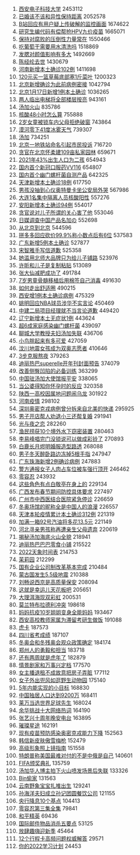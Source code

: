 1. [西安电子科技大学](https://s.weibo.com//weibo?q=%E8%A5%BF%E5%AE%89%E7%94%B5%E5%AD%90%E7%A7%91%E6%8A%80%E5%A4%A7%E5%AD%A6&Refer=top) 2453112
2. [已婚该不该和异性保持距离](https://s.weibo.com//weibo?q=%23%E5%B7%B2%E5%A9%9A%E8%AF%A5%E4%B8%8D%E8%AF%A5%E5%92%8C%E5%BC%82%E6%80%A7%E4%BF%9D%E6%8C%81%E8%B7%9D%E7%A6%BB%23&Refer=top) 2052578
3. [B站回应有用户疑上传破解的监控画面](https://s.weibo.com//weibo?q=%23B%E7%AB%99%E5%9B%9E%E5%BA%94%E6%9C%89%E7%94%A8%E6%88%B7%E7%96%91%E4%B8%8A%E4%BC%A0%E7%A0%B4%E8%A7%A3%E7%9A%84%E7%9B%91%E6%8E%A7%E7%94%BB%E9%9D%A2%23&Refer=top) 1674622
4. [研究生编代码有偿帮抢HPV九价疫苗](https://s.weibo.com//weibo?q=%23%E7%A0%94%E7%A9%B6%E7%94%9F%E7%BC%96%E4%BB%A3%E7%A0%81%E6%9C%89%E5%81%BF%E5%B8%AE%E6%8A%A2HPV%E4%B9%9D%E4%BB%B7%E7%96%AB%E8%8B%97%23&Refer=top) 1665071
5. [保持对腐败的压倒性力量常在](https://s.weibo.com//weibo?q=%23%E4%BF%9D%E6%8C%81%E5%AF%B9%E8%85%90%E8%B4%A5%E7%9A%84%E5%8E%8B%E5%80%92%E6%80%A7%E5%8A%9B%E9%87%8F%E5%B8%B8%E5%9C%A8%23&Refer=top) 1550466
6. [吃葡萄干需要用水清洗吗](https://s.weibo.com//weibo?q=%23%E5%90%83%E8%91%A1%E8%90%84%E5%B9%B2%E9%9C%80%E8%A6%81%E7%94%A8%E6%B0%B4%E6%B8%85%E6%B4%97%E5%90%97%23&Refer=top) 1518869
7. [发腮对颜值影响有多大](https://s.weibo.com//weibo?q=%23%E5%8F%91%E8%85%AE%E5%AF%B9%E9%A2%9C%E5%80%BC%E5%BD%B1%E5%93%8D%E6%9C%89%E5%A4%9A%E5%A4%A7%23&Refer=top) 1492669
8. [陈经纶去世](https://s.weibo.com//weibo?q=%23%E9%99%88%E7%BB%8F%E7%BA%B6%E5%8E%BB%E4%B8%96%23&Refer=top) 1430679
9. [河南新增本土确诊102例](https://s.weibo.com//weibo?q=%23%E6%B2%B3%E5%8D%97%E6%96%B0%E5%A2%9E%E6%9C%AC%E5%9C%9F%E7%A1%AE%E8%AF%8A102%E4%BE%8B%23&Refer=top) 1411698
10. [120元买一篮草莓底部塞1斤菜叶](https://s.weibo.com//weibo?q=%23120%E5%85%83%E4%B9%B0%E4%B8%80%E7%AF%AE%E8%8D%89%E8%8E%93%E5%BA%95%E9%83%A8%E5%A1%9E1%E6%96%A4%E8%8F%9C%E5%8F%B6%23&Refer=top) 1200323
11. [北京新增确诊为此前病例密接](https://s.weibo.com//weibo?q=%23%E5%8C%97%E4%BA%AC%E6%96%B0%E5%A2%9E%E7%A1%AE%E8%AF%8A%E4%B8%BA%E6%AD%A4%E5%89%8D%E7%97%85%E4%BE%8B%E5%AF%86%E6%8E%A5%23&Refer=top) 1042794
12. [北京1月17日新增1例本土确诊](https://s.weibo.com//weibo?q=%23%E5%8C%97%E4%BA%AC1%E6%9C%8817%E6%97%A5%E6%96%B0%E5%A2%9E1%E4%BE%8B%E6%9C%AC%E5%9C%9F%E7%A1%AE%E8%AF%8A%23&Refer=top) 1036265
13. [两人临出电梯将全部楼层按亮](https://s.weibo.com//weibo?q=%23%E4%B8%A4%E4%BA%BA%E4%B8%B4%E5%87%BA%E7%94%B5%E6%A2%AF%E5%B0%86%E5%85%A8%E9%83%A8%E6%A5%BC%E5%B1%82%E6%8C%89%E4%BA%AE%23&Refer=top) 943161
14. [汤加火山](https://s.weibo.com//weibo?q=%E6%B1%A4%E5%8A%A0%E7%81%AB%E5%B1%B1&Refer=top) 835786
15. [核酸48小时怎么算](https://s.weibo.com//weibo?q=%23%E6%A0%B8%E9%85%B848%E5%B0%8F%E6%97%B6%E6%80%8E%E4%B9%88%E7%AE%97%23&Refer=top) 755888
16. [2岁女童被锁车内父母拒绝破窗](https://s.weibo.com//weibo?q=%232%E5%B2%81%E5%A5%B3%E7%AB%A5%E8%A2%AB%E9%94%81%E8%BD%A6%E5%86%85%E7%88%B6%E6%AF%8D%E6%8B%92%E7%BB%9D%E7%A0%B4%E7%AA%97%23&Refer=top) 743864
17. [漠河零下41度冰雾天气](https://s.weibo.com//weibo?q=%23%E6%BC%A0%E6%B2%B3%E9%9B%B6%E4%B8%8B41%E5%BA%A6%E5%86%B0%E9%9B%BE%E5%A4%A9%E6%B0%94%23&Refer=top) 739307
18. [汤加](https://s.weibo.com//weibo?q=%E6%B1%A4%E5%8A%A0&Refer=top) 734251
19. [北京一地铁站命名引起市民投诉](https://s.weibo.com//weibo?q=%23%E5%8C%97%E4%BA%AC%E4%B8%80%E5%9C%B0%E9%93%81%E7%AB%99%E5%91%BD%E5%90%8D%E5%BC%95%E8%B5%B7%E5%B8%82%E6%B0%91%E6%8A%95%E8%AF%89%23&Refer=top) 716720
20. [贪官在北京怀柔建109亩私家园林](https://s.weibo.com//weibo?q=%23%E8%B4%AA%E5%AE%98%E5%9C%A8%E5%8C%97%E4%BA%AC%E6%80%80%E6%9F%94%E5%BB%BA109%E4%BA%A9%E7%A7%81%E5%AE%B6%E5%9B%AD%E6%9E%97%23&Refer=top) 659671
21. [2021年43%出生人口为二孩](https://s.weibo.com//weibo?q=%232021%E5%B9%B443%25%E5%87%BA%E7%94%9F%E4%BA%BA%E5%8F%A3%E4%B8%BA%E4%BA%8C%E5%AD%A9%23&Refer=top) 654943
22. [国内首个新冠口服药VV116](https://s.weibo.com//weibo?q=%23%E5%9B%BD%E5%86%85%E9%A6%96%E4%B8%AA%E6%96%B0%E5%86%A0%E5%8F%A3%E6%9C%8D%E8%8D%AFVV116%23&Refer=top) 654807
23. [国内首个幽门螺杆菌自测产品](https://s.weibo.com//weibo?q=%23%E5%9B%BD%E5%86%85%E9%A6%96%E4%B8%AA%E5%B9%BD%E9%97%A8%E8%9E%BA%E6%9D%86%E8%8F%8C%E8%87%AA%E6%B5%8B%E4%BA%A7%E5%93%81%23&Refer=top) 642325
24. [天津新增本土确诊18例](https://s.weibo.com//weibo?q=%23%E5%A4%A9%E6%B4%A5%E6%96%B0%E5%A2%9E%E6%9C%AC%E5%9C%9F%E7%A1%AE%E8%AF%8A18%E4%BE%8B%23&Refer=top) 617750
25. [男孩没抽到心仪奥特曼卡坐公安局外哭](https://s.weibo.com//weibo?q=%23%E7%94%B7%E5%AD%A9%E6%B2%A1%E6%8A%BD%E5%88%B0%E5%BF%83%E4%BB%AA%E5%A5%A5%E7%89%B9%E6%9B%BC%E5%8D%A1%E5%9D%90%E5%85%AC%E5%AE%89%E5%B1%80%E5%A4%96%E5%93%AD%23&Refer=top) 567986
26. [大连1名集中隔离人员核酸阳性](https://s.weibo.com//weibo?q=%23%E5%A4%A7%E8%BF%9E1%E5%90%8D%E9%9B%86%E4%B8%AD%E9%9A%94%E7%A6%BB%E4%BA%BA%E5%91%98%E6%A0%B8%E9%85%B8%E9%98%B3%E6%80%A7%23&Refer=top) 557276
27. [安阳新增本土确诊94例](https://s.weibo.com//weibo?q=%23%E5%AE%89%E9%98%B3%E6%96%B0%E5%A2%9E%E6%9C%AC%E5%9C%9F%E7%A1%AE%E8%AF%8A94%E4%BE%8B%23&Refer=top) 554017
28. [贪官说对儿子所谓的关心害了他](https://s.weibo.com//weibo?q=%23%E8%B4%AA%E5%AE%98%E8%AF%B4%E5%AF%B9%E5%84%BF%E5%AD%90%E6%89%80%E8%B0%93%E7%9A%84%E5%85%B3%E5%BF%83%E5%AE%B3%E4%BA%86%E4%BB%96%23&Refer=top) 553046
29. [日媒调查中国产品名加の](https://s.weibo.com//weibo?q=%23%E6%97%A5%E5%AA%92%E8%B0%83%E6%9F%A5%E4%B8%AD%E5%9B%BD%E4%BA%A7%E5%93%81%E5%90%8D%E5%8A%A0%E3%81%AE%23&Refer=top) 552698
30. [从北京到北京](https://s.weibo.com//weibo?q=%23%E4%BB%8E%E5%8C%97%E4%BA%AC%E5%88%B0%E5%8C%97%E4%BA%AC%23&Refer=top) 544596
31. [拼多多回应砍价99.9%称小数点后有6位](https://s.weibo.com//weibo?q=%23%E6%8B%BC%E5%A4%9A%E5%A4%9A%E5%9B%9E%E5%BA%94%E7%A0%8D%E4%BB%B799.9%25%E7%A7%B0%E5%B0%8F%E6%95%B0%E7%82%B9%E5%90%8E%E6%9C%896%E4%BD%8D%23&Refer=top) 537583
32. [广东新增5例本土确诊](https://s.weibo.com//weibo?q=%23%E5%B9%BF%E4%B8%9C%E6%96%B0%E5%A2%9E5%E4%BE%8B%E6%9C%AC%E5%9C%9F%E7%A1%AE%E8%AF%8A%23&Refer=top) 527877
33. [宋智雅手写信道歉](https://s.weibo.com//weibo?q=%23%E5%AE%8B%E6%99%BA%E9%9B%85%E6%89%8B%E5%86%99%E4%BF%A1%E9%81%93%E6%AD%89%23&Refer=top) 525358
34. [她滥用北师大品牌只为给儿子铺路](https://s.weibo.com//weibo?q=%23%E5%A5%B9%E6%BB%A5%E7%94%A8%E5%8C%97%E5%B8%88%E5%A4%A7%E5%93%81%E7%89%8C%E5%8F%AA%E4%B8%BA%E7%BB%99%E5%84%BF%E5%AD%90%E9%93%BA%E8%B7%AF%23&Refer=top) 523976
35. [许昕和儿子是复制粘贴](https://s.weibo.com//weibo?q=%23%E8%AE%B8%E6%98%95%E5%92%8C%E5%84%BF%E5%AD%90%E6%98%AF%E5%A4%8D%E5%88%B6%E7%B2%98%E8%B4%B4%23&Refer=top) 513089
36. [张大仙减肥成功了](https://s.weibo.com//weibo?q=%23%E5%BC%A0%E5%A4%A7%E4%BB%99%E5%87%8F%E8%82%A5%E6%88%90%E5%8A%9F%E4%BA%86%23&Refer=top) 491784
37. [7岁男童骨髓移植后用棉签自己消毒](https://s.weibo.com//weibo?q=%237%E5%B2%81%E7%94%B7%E7%AB%A5%E9%AA%A8%E9%AB%93%E7%A7%BB%E6%A4%8D%E5%90%8E%E7%94%A8%E6%A3%89%E7%AD%BE%E8%87%AA%E5%B7%B1%E6%B6%88%E6%AF%92%23&Refer=top) 491630
38. [如何走出舒适圈](https://s.weibo.com//weibo?q=%23%E5%A6%82%E4%BD%95%E8%B5%B0%E5%87%BA%E8%88%92%E9%80%82%E5%9C%88%23&Refer=top) 490215
39. [西安增1例本土确诊病例](https://s.weibo.com//weibo?q=%23%E8%A5%BF%E5%AE%89%E5%A2%9E1%E4%BE%8B%E6%9C%AC%E5%9C%9F%E7%A1%AE%E8%AF%8A%E7%97%85%E4%BE%8B%23&Refer=top) 475329
40. [姚明回应NBA球员涉华不实言论](https://s.weibo.com//weibo?q=%23%E5%A7%9A%E6%98%8E%E5%9B%9E%E5%BA%94NBA%E7%90%83%E5%91%98%E6%B6%89%E5%8D%8E%E4%B8%8D%E5%AE%9E%E8%A8%80%E8%AE%BA%23&Refer=top) 450469
41. [中建二局项目经理就不当言论道歉](https://s.weibo.com//weibo?q=%23%E4%B8%AD%E5%BB%BA%E4%BA%8C%E5%B1%80%E9%A1%B9%E7%9B%AE%E7%BB%8F%E7%90%86%E5%B0%B1%E4%B8%8D%E5%BD%93%E8%A8%80%E8%AE%BA%E9%81%93%E6%AD%89%23&Refer=top) 449420
42. [辽宁新增本土无症状1例](https://s.weibo.com//weibo?q=%23%E8%BE%BD%E5%AE%81%E6%96%B0%E5%A2%9E%E6%9C%AC%E5%9C%9F%E6%97%A0%E7%97%87%E7%8A%B61%E4%BE%8B%23&Refer=top) 443624
43. [超6成家庭感染幽门螺杆菌](https://s.weibo.com//weibo?q=%23%E8%B6%856%E6%88%90%E5%AE%B6%E5%BA%AD%E6%84%9F%E6%9F%93%E5%B9%BD%E9%97%A8%E8%9E%BA%E6%9D%86%E8%8F%8C%23&Refer=top) 439097
44. [聊城大学教授夫妇汤加失联](https://s.weibo.com//weibo?q=%23%E8%81%8A%E5%9F%8E%E5%A4%A7%E5%AD%A6%E6%95%99%E6%8E%88%E5%A4%AB%E5%A6%87%E6%B1%A4%E5%8A%A0%E5%A4%B1%E8%81%94%23&Refer=top) 436706
45. [小鸟胖起来有多可爱](https://s.weibo.com//weibo?q=%23%E5%B0%8F%E9%B8%9F%E8%83%96%E8%B5%B7%E6%9D%A5%E6%9C%89%E5%A4%9A%E5%8F%AF%E7%88%B1%23&Refer=top) 427059
46. [汶川地震女孩成为双奥志愿者](https://s.weibo.com//weibo?q=%23%E6%B1%B6%E5%B7%9D%E5%9C%B0%E9%9C%87%E5%A5%B3%E5%AD%A9%E6%88%90%E4%B8%BA%E5%8F%8C%E5%A5%A5%E5%BF%97%E6%84%BF%E8%80%85%23&Refer=top) 410646
47. [3步克服熬夜](https://s.weibo.com//weibo?q=%233%E6%AD%A5%E5%85%8B%E6%9C%8D%E7%86%AC%E5%A4%9C%23&Refer=top) 379263
48. [迪丽热巴superelle开年刊封面预告](https://s.weibo.com//weibo?q=%23%E8%BF%AA%E4%B8%BD%E7%83%AD%E5%B7%B4superelle%E5%BC%80%E5%B9%B4%E5%88%8A%E5%B0%81%E9%9D%A2%E9%A2%84%E5%91%8A%23&Refer=top) 374079
49. [改善侧臀凹陷的必备训练](https://s.weibo.com//weibo?q=%23%E6%94%B9%E5%96%84%E4%BE%A7%E8%87%80%E5%87%B9%E9%99%B7%E7%9A%84%E5%BF%85%E5%A4%87%E8%AE%AD%E7%BB%83%23&Refer=top) 363299
50. [中国驻汤加大使馆报平安](https://s.weibo.com//weibo?q=%23%E4%B8%AD%E5%9B%BD%E9%A9%BB%E6%B1%A4%E5%8A%A0%E5%A4%A7%E4%BD%BF%E9%A6%86%E6%8A%A5%E5%B9%B3%E5%AE%89%23&Refer=top) 338065
51. [当公婆得知你怀孕时的反应](https://s.weibo.com//weibo?q=%23%E5%BD%93%E5%85%AC%E5%A9%86%E5%BE%97%E7%9F%A5%E4%BD%A0%E6%80%80%E5%AD%95%E6%97%B6%E7%9A%84%E5%8F%8D%E5%BA%94%23&Refer=top) 320358
52. [陕西一高校因属地问题闹乌龙](https://s.weibo.com//weibo?q=%23%E9%99%95%E8%A5%BF%E4%B8%80%E9%AB%98%E6%A0%A1%E5%9B%A0%E5%B1%9E%E5%9C%B0%E9%97%AE%E9%A2%98%E9%97%B9%E4%B9%8C%E9%BE%99%23&Refer=top) 301922
53. [河南疫情](https://s.weibo.com//weibo?q=%23%E6%B2%B3%E5%8D%97%E7%96%AB%E6%83%85%23&Refer=top) 298102
54. [深圳奥密克戎病例曾分拆来自北美的快递](https://s.weibo.com//weibo?q=%23%E6%B7%B1%E5%9C%B3%E5%A5%A5%E5%AF%86%E5%85%8B%E6%88%8E%E7%97%85%E4%BE%8B%E6%9B%BE%E5%88%86%E6%8B%86%E6%9D%A5%E8%87%AA%E5%8C%97%E7%BE%8E%E7%9A%84%E5%BF%AB%E9%80%92%23&Refer=top) 295925
55. [男子开店帮人劝退小三还帮复婚](https://s.weibo.com//weibo?q=%23%E7%94%B7%E5%AD%90%E5%BC%80%E5%BA%97%E5%B8%AE%E4%BA%BA%E5%8A%9D%E9%80%80%E5%B0%8F%E4%B8%89%E8%BF%98%E5%B8%AE%E5%A4%8D%E5%A9%9A%23&Refer=top) 291941
56. [光与夜之恋](https://s.weibo.com//weibo?q=%E5%85%89%E4%B8%8E%E5%A4%9C%E4%B9%8B%E6%81%8B&Refer=top) 282260
57. [渔民捞获10个境外水下窃密装置](https://s.weibo.com//weibo?q=%23%E6%B8%94%E6%B0%91%E6%8D%9E%E8%8E%B710%E4%B8%AA%E5%A2%83%E5%A4%96%E6%B0%B4%E4%B8%8B%E7%AA%83%E5%AF%86%E8%A3%85%E7%BD%AE%23&Refer=top) 280463
58. [李易峰唱完门没锁说可以做成彩铃了](https://s.weibo.com//weibo?q=%23%E6%9D%8E%E6%98%93%E5%B3%B0%E5%94%B1%E5%AE%8C%E9%97%A8%E6%B2%A1%E9%94%81%E8%AF%B4%E5%8F%AF%E4%BB%A5%E5%81%9A%E6%88%90%E5%BD%A9%E9%93%83%E4%BA%86%23&Refer=top) 270893
59. [白鹿长月烬明婚服造型路透](https://s.weibo.com//weibo?q=%23%E7%99%BD%E9%B9%BF%E9%95%BF%E6%9C%88%E7%83%AC%E6%98%8E%E5%A9%9A%E6%9C%8D%E9%80%A0%E5%9E%8B%E8%B7%AF%E9%80%8F%23&Refer=top) 268088
60. [男子冬天醉卧路边冻掉5根手指](https://s.weibo.com//weibo?q=%23%E7%94%B7%E5%AD%90%E5%86%AC%E5%A4%A9%E9%86%89%E5%8D%A7%E8%B7%AF%E8%BE%B9%E5%86%BB%E6%8E%895%E6%A0%B9%E6%89%8B%E6%8C%87%23&Refer=top) 247947
61. [广东珠海新增2例确诊病例](https://s.weibo.com//weibo?q=%23%E5%B9%BF%E4%B8%9C%E7%8F%A0%E6%B5%B7%E6%96%B0%E5%A2%9E2%E4%BE%8B%E7%A1%AE%E8%AF%8A%E7%97%85%E4%BE%8B%23&Refer=top) 247883
62. [警方通报女子人肉占车位被车强行顶开](https://s.weibo.com//weibo?q=%23%E8%AD%A6%E6%96%B9%E9%80%9A%E6%8A%A5%E5%A5%B3%E5%AD%90%E4%BA%BA%E8%82%89%E5%8D%A0%E8%BD%A6%E4%BD%8D%E8%A2%AB%E8%BD%A6%E5%BC%BA%E8%A1%8C%E9%A1%B6%E5%BC%80%23&Refer=top) 246462
63. [零容忍](https://s.weibo.com//weibo?q=%E9%9B%B6%E5%AE%B9%E5%BF%8D&Refer=top) 243932
64. [这些角色有点白敬亭在身上的](https://s.weibo.com//weibo?q=%23%E8%BF%99%E4%BA%9B%E8%A7%92%E8%89%B2%E6%9C%89%E7%82%B9%E7%99%BD%E6%95%AC%E4%BA%AD%E5%9C%A8%E8%BA%AB%E4%B8%8A%E7%9A%84%23&Refer=top) 229134
65. [广西发布春节期间防控具体要求](https://s.weibo.com//weibo?q=%23%E5%B9%BF%E8%A5%BF%E5%8F%91%E5%B8%83%E6%98%A5%E8%8A%82%E6%9C%9F%E9%97%B4%E9%98%B2%E6%8E%A7%E5%85%B7%E4%BD%93%E8%A6%81%E6%B1%82%23&Refer=top) 227497
66. [广州市中西医结合医院紧急停诊](https://s.weibo.com//weibo?q=%23%E5%B9%BF%E5%B7%9E%E5%B8%82%E4%B8%AD%E8%A5%BF%E5%8C%BB%E7%BB%93%E5%90%88%E5%8C%BB%E9%99%A2%E7%B4%A7%E6%80%A5%E5%81%9C%E8%AF%8A%23&Refer=top) 226659
67. [冬奥场馆的昵称全是中国人的浪漫](https://s.weibo.com//weibo?q=%23%E5%86%AC%E5%A5%A5%E5%9C%BA%E9%A6%86%E7%9A%84%E6%98%B5%E7%A7%B0%E5%85%A8%E6%98%AF%E4%B8%AD%E5%9B%BD%E4%BA%BA%E7%9A%84%E6%B5%AA%E6%BC%AB%23&Refer=top) 226557
68. [天津本轮疫情累计本土确诊312例](https://s.weibo.com//weibo?q=%23%E5%A4%A9%E6%B4%A5%E6%9C%AC%E8%BD%AE%E7%96%AB%E6%83%85%E7%B4%AF%E8%AE%A1%E6%9C%AC%E5%9C%9F%E7%A1%AE%E8%AF%8A312%E4%BE%8B%23&Refer=top) 221319
69. [加满一箱92号汽油将多花13.5元](https://s.weibo.com//weibo?q=%23%E5%8A%A0%E6%BB%A1%E4%B8%80%E7%AE%B192%E5%8F%B7%E6%B1%BD%E6%B2%B9%E5%B0%86%E5%A4%9A%E8%8A%B113.5%E5%85%83%23&Refer=top) 221149
70. [河北寻亲男孩称再遭亲生父母遗弃](https://s.weibo.com//weibo?q=%23%E6%B2%B3%E5%8C%97%E5%AF%BB%E4%BA%B2%E7%94%B7%E5%AD%A9%E7%A7%B0%E5%86%8D%E9%81%AD%E4%BA%B2%E7%94%9F%E7%88%B6%E6%AF%8D%E9%81%97%E5%BC%83%23&Refer=top) 220619
71. [揭秘汤加海底火山全貌](https://s.weibo.com//weibo?q=%23%E6%8F%AD%E7%A7%98%E6%B1%A4%E5%8A%A0%E6%B5%B7%E5%BA%95%E7%81%AB%E5%B1%B1%E5%85%A8%E8%B2%8C%23&Refer=top) 218941
72. [迪丽热巴巴巴零食小铺](https://s.weibo.com//weibo?q=%23%E8%BF%AA%E4%B8%BD%E7%83%AD%E5%B7%B4%E5%B7%B4%E5%B7%B4%E9%9B%B6%E9%A3%9F%E5%B0%8F%E9%93%BA%23&Refer=top) 215522
73. [2022天象时间表](https://s.weibo.com//weibo?q=%232022%E5%A4%A9%E8%B1%A1%E6%97%B6%E9%97%B4%E8%A1%A8%23&Refer=top) 214753
74. [茉莉园](https://s.weibo.com//weibo?q=%E8%8C%89%E8%8E%89%E5%9B%AD&Refer=top) 212299
75. [国有企业公司制改革基本完成](https://s.weibo.com//weibo?q=%23%E5%9B%BD%E6%9C%89%E4%BC%81%E4%B8%9A%E5%85%AC%E5%8F%B8%E5%88%B6%E6%94%B9%E9%9D%A9%E5%9F%BA%E6%9C%AC%E5%AE%8C%E6%88%90%23&Refer=top) 210484
76. [蒙古国发生5.5级地震](https://s.weibo.com//weibo?q=%23%E8%92%99%E5%8F%A4%E5%9B%BD%E5%8F%91%E7%94%9F5.5%E7%BA%A7%E5%9C%B0%E9%9C%87%23&Refer=top) 210388
77. [刘畅说西京是高质量保安](https://s.weibo.com//weibo?q=%23%E5%88%98%E7%95%85%E8%AF%B4%E8%A5%BF%E4%BA%AC%E6%98%AF%E9%AB%98%E8%B4%A8%E9%87%8F%E4%BF%9D%E5%AE%89%23&Refer=top) 208094
78. [这就是幸运儿天花板吧](https://s.weibo.com//weibo?q=%23%E8%BF%99%E5%B0%B1%E6%98%AF%E5%B9%B8%E8%BF%90%E5%84%BF%E5%A4%A9%E8%8A%B1%E6%9D%BF%E5%90%A7%23&Refer=top) 205651
79. [大理洱海现双彩虹](https://s.weibo.com//weibo?q=%23%E5%A4%A7%E7%90%86%E6%B4%B1%E6%B5%B7%E7%8E%B0%E5%8F%8C%E5%BD%A9%E8%99%B9%23&Refer=top) 200531
80. [莫兰特布拉德利冲突](https://s.weibo.com//weibo?q=%23%E8%8E%AB%E5%85%B0%E7%89%B9%E5%B8%83%E6%8B%89%E5%BE%B7%E5%88%A9%E5%86%B2%E7%AA%81%23&Refer=top) 198618
81. [妈妈抗疫10岁姐姐变身全能妈妈](https://s.weibo.com//weibo?q=%23%E5%A6%88%E5%A6%88%E6%8A%97%E7%96%AB10%E5%B2%81%E5%A7%90%E5%A7%90%E5%8F%98%E8%BA%AB%E5%85%A8%E8%83%BD%E5%A6%88%E5%A6%88%23&Refer=top) 193467
82. [西安高校教师家属为滞留考研生做饭](https://s.weibo.com//weibo?q=%23%E8%A5%BF%E5%AE%89%E9%AB%98%E6%A0%A1%E6%95%99%E5%B8%88%E5%AE%B6%E5%B1%9E%E4%B8%BA%E6%BB%9E%E7%95%99%E8%80%83%E7%A0%94%E7%94%9F%E5%81%9A%E9%A5%AD%23&Refer=top) 191088
83. [虎卡](https://s.weibo.com//weibo?q=%E8%99%8E%E5%8D%A1&Refer=top) 187573
84. [四川省考成绩](https://s.weibo.com//weibo?q=%E5%9B%9B%E5%B7%9D%E7%9C%81%E8%80%83%E6%88%90%E7%BB%A9&Refer=top) 187107
85. [冬奥会和冬残奥会观众政策确定](https://s.weibo.com//weibo?q=%23%E5%86%AC%E5%A5%A5%E4%BC%9A%E5%92%8C%E5%86%AC%E6%AE%8B%E5%A5%A5%E4%BC%9A%E8%A7%82%E4%BC%97%E6%94%BF%E7%AD%96%E7%A1%AE%E5%AE%9A%23&Refer=top) 184174
86. [郑州人的勇毅和担当](https://s.weibo.com//weibo?q=%23%E9%83%91%E5%B7%9E%E4%BA%BA%E7%9A%84%E5%8B%87%E6%AF%85%E5%92%8C%E6%8B%85%E5%BD%93%23&Refer=top) 183718
87. [还有两周就是虎年了](https://s.weibo.com//weibo?q=%23%E8%BF%98%E6%9C%89%E4%B8%A4%E5%91%A8%E5%B0%B1%E6%98%AF%E8%99%8E%E5%B9%B4%E4%BA%86%23&Refer=top) 182879
88. [情景剧家和万事兴定档](https://s.weibo.com//weibo?q=%23%E6%83%85%E6%99%AF%E5%89%A7%E5%AE%B6%E5%92%8C%E4%B8%87%E4%BA%8B%E5%85%B4%E5%AE%9A%E6%A1%A3%23&Refer=top) 177570
89. [女主播退租不成故意把房子弄脏](https://s.weibo.com//weibo?q=%23%E5%A5%B3%E4%B8%BB%E6%92%AD%E9%80%80%E7%A7%9F%E4%B8%8D%E6%88%90%E6%95%85%E6%84%8F%E6%8A%8A%E6%88%BF%E5%AD%90%E5%BC%84%E8%84%8F%23&Refer=top) 177112
90. [女子外出兜风如逛野生动物园](https://s.weibo.com//weibo?q=%23%E5%A5%B3%E5%AD%90%E5%A4%96%E5%87%BA%E5%85%9C%E9%A3%8E%E5%A6%82%E9%80%9B%E9%87%8E%E7%94%9F%E5%8A%A8%E7%89%A9%E5%9B%AD%23&Refer=top) 175140
91. [5年内能实现的小目标](https://s.weibo.com//weibo?q=%235%E5%B9%B4%E5%86%85%E8%83%BD%E5%AE%9E%E7%8E%B0%E7%9A%84%E5%B0%8F%E7%9B%AE%E6%A0%87%23&Refer=top) 168830
92. [中国独居人口达到9200万](https://s.weibo.com//weibo?q=%23%E4%B8%AD%E5%9B%BD%E7%8B%AC%E5%B1%85%E4%BA%BA%E5%8F%A3%E8%BE%BE%E5%88%B09200%E4%B8%87%23&Refer=top) 168411
93. [莱万当选世界足球先生](https://s.weibo.com//weibo?q=%23%E8%8E%B1%E4%B8%87%E5%BD%93%E9%80%89%E4%B8%96%E7%95%8C%E8%B6%B3%E7%90%83%E5%85%88%E7%94%9F%23&Refer=top) 168024
94. [余华挑战十大网络热词](https://s.weibo.com//weibo?q=%23%E4%BD%99%E5%8D%8E%E6%8C%91%E6%88%98%E5%8D%81%E5%A4%A7%E7%BD%91%E7%BB%9C%E7%83%AD%E8%AF%8D%23&Refer=top) 164190
95. [张艺兴十周年晚安电台](https://s.weibo.com//weibo?q=%23%E5%BC%A0%E8%89%BA%E5%85%B4%E5%8D%81%E5%91%A8%E5%B9%B4%E6%99%9A%E5%AE%89%E7%94%B5%E5%8F%B0%23&Refer=top) 163895
96. [璀璨星途](https://s.weibo.com//weibo?q=%E7%92%80%E7%92%A8%E6%98%9F%E9%80%94&Refer=top) 162191
97. [现有疫苗预防感染奥密克戎能力下降](https://s.weibo.com//weibo?q=%23%E7%8E%B0%E6%9C%89%E7%96%AB%E8%8B%97%E9%A2%84%E9%98%B2%E6%84%9F%E6%9F%93%E5%A5%A5%E5%AF%86%E5%85%8B%E6%88%8E%E8%83%BD%E5%8A%9B%E4%B8%8B%E9%99%8D%23&Refer=top) 152563
98. [韩信新皮肤傲雪梅枪](https://s.weibo.com//weibo?q=%23%E9%9F%A9%E4%BF%A1%E6%96%B0%E7%9A%AE%E8%82%A4%E5%82%B2%E9%9B%AA%E6%A2%85%E6%9E%AA%23&Refer=top) 152479
99. [高级形象照上镜指南](https://s.weibo.com//weibo?q=%E9%AB%98%E7%BA%A7%E5%BD%A2%E8%B1%A1%E7%85%A7%E4%B8%8A%E9%95%9C%E6%8C%87%E5%8D%97&Refer=top) 151558
100. [特朗普称美国最难对付的不是中俄是自己](https://s.weibo.com//weibo?q=%23%E7%89%B9%E6%9C%97%E6%99%AE%E7%A7%B0%E7%BE%8E%E5%9B%BD%E6%9C%80%E9%9A%BE%E5%AF%B9%E4%BB%98%E7%9A%84%E4%B8%8D%E6%98%AF%E4%B8%AD%E4%BF%84%E6%98%AF%E8%87%AA%E5%B7%B1%23&Refer=top) 140601
101. [FIFA颁奖典礼](https://s.weibo.com//weibo?q=FIFA%E9%A2%81%E5%A5%96%E5%85%B8%E7%A4%BC&Refer=top) 135759
102. [汤加华人博主拍下火山喷发场景后失联](https://s.weibo.com//weibo?q=%23%E6%B1%A4%E5%8A%A0%E5%8D%8E%E4%BA%BA%E5%8D%9A%E4%B8%BB%E6%8B%8D%E4%B8%8B%E7%81%AB%E5%B1%B1%E5%96%B7%E5%8F%91%E5%9C%BA%E6%99%AF%E5%90%8E%E5%A4%B1%E8%81%94%23&Refer=top) 133326
103. [Bin偷家](https://s.weibo.com//weibo?q=%23Bin%E5%81%B7%E5%AE%B6%23&Refer=top) 131563
104. [云南野象宝宝扎堆出生](https://s.weibo.com//weibo?q=%23%E4%BA%91%E5%8D%97%E9%87%8E%E8%B1%A1%E5%AE%9D%E5%AE%9D%E6%89%8E%E5%A0%86%E5%87%BA%E7%94%9F%23&Refer=top) 129241
105. [孙海洋夫妇成立孙记团圆餐饮公司](https://s.weibo.com//weibo?q=%23%E5%AD%99%E6%B5%B7%E6%B4%8B%E5%A4%AB%E5%A6%87%E6%88%90%E7%AB%8B%E5%AD%99%E8%AE%B0%E5%9B%A2%E5%9C%86%E9%A4%90%E9%A5%AE%E5%85%AC%E5%8F%B8%23&Refer=top) 121155
106. [央行降息10个基点](https://s.weibo.com//weibo?q=%E5%A4%AE%E8%A1%8C%E9%99%8D%E6%81%AF10%E4%B8%AA%E5%9F%BA%E7%82%B9&Refer=top) 104413
107. [零容忍第三集全集](https://s.weibo.com//weibo?q=%23%E9%9B%B6%E5%AE%B9%E5%BF%8D%E7%AC%AC%E4%B8%89%E9%9B%86%E5%85%A8%E9%9B%86%23&Refer=top) 79841
108. [和平精英](https://s.weibo.com//weibo?q=%23%E5%92%8C%E5%B9%B3%E7%B2%BE%E8%8B%B1%23&Refer=top) 69436
109. [国际邮件物品消杀五要点](https://s.weibo.com//weibo?q=%23%E5%9B%BD%E9%99%85%E9%82%AE%E4%BB%B6%E7%89%A9%E5%93%81%E6%B6%88%E6%9D%80%E4%BA%94%E8%A6%81%E7%82%B9%23&Refer=top) 53125
110. [放肆趣嗨迎新季](https://s.weibo.com//weibo?q=%E6%94%BE%E8%82%86%E8%B6%A3%E5%97%A8%E8%BF%8E%E6%96%B0%E5%AD%A3&Refer=top) 45464
111. [12个行程卡高频问题权威解答](https://s.weibo.com//weibo?q=%2312%E4%B8%AA%E8%A1%8C%E7%A8%8B%E5%8D%A1%E9%AB%98%E9%A2%91%E9%97%AE%E9%A2%98%E6%9D%83%E5%A8%81%E8%A7%A3%E7%AD%94%23&Refer=top) 29571
112. [你的2022学习计划](https://s.weibo.com//weibo?q=%23%E4%BD%A0%E7%9A%842022%E5%AD%A6%E4%B9%A0%E8%AE%A1%E5%88%92%23&Refer=top) 24453
